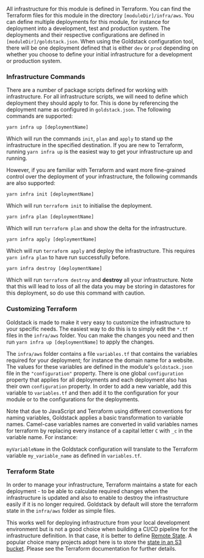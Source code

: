 All infrastructure for this module is defined in Terraform. You can find the Terraform files for this module in the directory `[moduleDir]/infra/aws`. You can define multiple deployments for this module, for instance for deployment into a development, test and production system. The deployments and their respective configurations are defined in `[moduleDir]/goldstack.json`. When using the Goldstack configuration tool, there will be one deployment defined that is either `dev` or `prod` depending on whether you choose to define your initial infrastructure for a development or production system.

### Infrastructure Commands

There are a number of package scripts defined for working with infrastructure. For all infrastructure scripts, we will need to define which deployment they should apply to for. This is done by referencing the deployment name as configured in `goldstack.json`. The following commands are supported:

```
yarn infra up [deploymentName]
```

Which will run the commands `init`, `plan` and `apply` to stand up the infrastructure in the specified destination. If you are new to Terraform, running `yarn infra up` is the easiest way to get your infrastructure up and running.

However, if you are familiar with Terraform and want more fine-grained control over the deployment of your infrastructure, the following commands are also supported:

```
yarn infra init [deploymentName]
```

Which will run `terraform init` to initialise the deployment.

```
yarn infra plan [deploymentName]
```

Which will run `terraform plan` and show the delta for the infrastructure.

```
yarn infra apply [deploymentName]
```

Which will run `terraform apply` and deploy the infrastructure. This requires `yarn infra plan` to have run successfully before.

```
yarn infra destroy [deploymentName]
```

Which will run `terraform destroy` and **destroy** all your infrastructure. Note that this will lead to loss of all the data you may be storing in datastores for this deployment, so do use this command with caution.

### Customizing Terraform

Goldstack is made to make it very easy to customize the infrastructure to your specific needs. The easiest way to do this is to simply edit the `*.tf` files in the `infra/aws` folder. You can make the changes you need and then run `yarn infra up [deploymentName]` to apply the changes.

The `infra/aws` folder contains a file `variables.tf` that contains the variables required for your deployment; for instance the domain name for a website. The values for these variables are defined in the module's `goldstack.json` file in the `"configuration"` property. There is one global `configuration` property that applies for all deployments and each deployment also has their own `configuration` property. In order to add a new variable, add this variable to `variables.tf` and then add it to the configuration for your module or to the configurations for the deployments.

Note that due to JavaScript and Terraform using different conventions for naming variables, Goldstack applies a basic transformation to variable names. Camel-case variables names are converted in valid variables names for terraform by replacing every instance of a capital letter `C` with `_c` in the variable name. For instance:

`myVariableName` in the Goldstack configuration will translate to the Terraform variable `my_variable_name` as defined in `variables.tf`.

### Terraform State

In order to manage your infrastructure, Terraform maintains a state for each deployment - to be able to calculate required changes when the infrastructure is updated and also to enable to destroy the infrastructure easily if it is no longer required. Goldstack by default will store the terraform state in the `infra/aws` folder as simple files.

This works well for deploying infrastructure from your local development environment but is not a good choice when building a CI/CD pipeline for the infrastructure definition. In that case, it is better to define [Remote State](https://www.terraform.io/docs/state/remote.html). A popular choice many projects adopt here is to store the [state in an S3 bucket](https://www.terraform.io/docs/backends/types/s3.html). Please see the Terraform documentation for further details.
